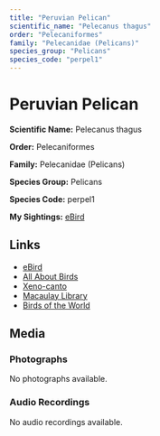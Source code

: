 ```yaml
---
title: "Peruvian Pelican"
scientific_name: "Pelecanus thagus"
order: "Pelecaniformes"
family: "Pelecanidae (Pelicans)"
species_group: "Pelicans"
species_code: "perpel1"
---
```


# Peruvian Pelican

**Scientific Name:** Pelecanus thagus

**Order:** Pelecaniformes

**Family:** Pelecanidae (Pelicans)

**Species Group:** Pelicans

**Species Code:** perpel1

**My Sightings:** [eBird](https://ebird.org/lifelist?r=world&time=life&spp=perpel1)

## Links
* [eBird](https://ebird.org/species/perpel1) 
* [All About Birds](https://www.allaboutbirds.org/guide/perpel1) 
* [Xeno-canto](https://www.xeno-canto.org/species/pelecanus-thagus) 
* [Macaulay Library](https://search.macaulaylibrary.org/catalog?taxonCode=perpel1&sort=rating_rank_desc)
* [Birds of the World](https://birdsoftheworld.org/bow/species/perpel1)

## Media
### Photographs
No photographs available.

### Audio Recordings
No audio recordings available.
